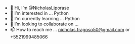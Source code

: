 - 👋 Hi, I’m @NicholasLiporase
- 👀 I’m interested in ... Python
- 🌱 I’m currently learning ... Python
- 💞️ I’m looking to collaborate on ...
- 📫 How to reach me ... nicholas.fragoso50@gmail.com or +5521999485066

<!---
NicholasLiporase/NicholasLiporase is a ✨ special ✨ repository because its `README.md` (this file) appears on your GitHub profile.
You can click the Preview link to take a look at your changes.
--->
